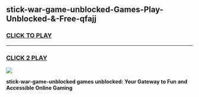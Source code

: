 
## stick-war-game-unblocked-Games-Play-Unblocked-&-Free-qfajj
<h3>
<a href="https://premium76.site?title=stick-war-game-unblocked&ref=24A">CLICK TO PLAY</a></h3>
<hr>

<h3>
<a href="https://premium76.site?title=stick-war-game-unblocked&ref=24A">CLICK 2 PLAY</a>
  
</h3>

<a href="https://premium76.site?title=stick-war-game-unblocked&ref=24A"><img src="https://clearcache.store/games.png"></a>


**stick-war-game-unblocked games unblocked: Your Gateway to Fun and Accessible Online Gaming**
